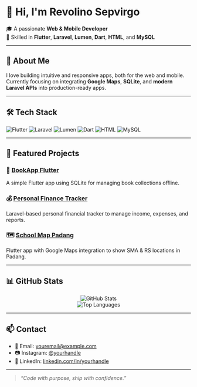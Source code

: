 # 👋 Hi, I'm Revolino Sepvirgo

🎓 A passionate **Web & Mobile Developer**  
🔧 Skilled in **Flutter**, **Laravel**, **Lumen**, **Dart**, **HTML**, and **MySQL**

---

## 🚀 About Me

I love building intuitive and responsive apps, both for the web and mobile.  
Currently focusing on integrating **Google Maps**, **SQLite**, and **modern Laravel APIs** into production-ready apps.

---

## 🛠️ Tech Stack

![Flutter](https://img.shields.io/badge/Flutter-02569B?style=for-the-badge&logo=flutter&logoColor=white)
![Laravel](https://img.shields.io/badge/Laravel-F55247?style=for-the-badge&logo=laravel&logoColor=white)
![Lumen](https://img.shields.io/badge/Lumen-E74430?style=for-the-badge&logo=laravel&logoColor=white)
![Dart](https://img.shields.io/badge/Dart-0175C2?style=for-the-badge&logo=dart&logoColor=white)
![HTML](https://img.shields.io/badge/HTML5-E34F26?style=for-the-badge&logo=html5&logoColor=white)
![MySQL](https://img.shields.io/badge/MySQL-4479A1?style=for-the-badge&logo=mysql&logoColor=white)

---

## 📂 Featured Projects

### 📱 [BookApp Flutter](https://github.com/RevolinoSepvirgo/bookapp)
A simple Flutter app using SQLite for managing book collections offline.

### 💰 [Personal Finance Tracker](https://github.com/RevolinoSepvirgo/finance-app)
Laravel-based personal financial tracker to manage income, expenses, and reports.

### 🗺️ [School Map Padang](https://github.com/RevolinoSepvirgo/maps-school)
Flutter app with Google Maps integration to show SMA & RS locations in Padang.

---

## 📊 GitHub Stats

<p align="center">
  <img src="https://github-readme-stats.vercel.app/api?username=RevolinoSepvirgo&show_icons=true&theme=tokyonight" alt="GitHub Stats" />
  <br>
  <img src="https://github-readme-stats.vercel.app/api/top-langs/?username=RevolinoSepvirgo&layout=compact&theme=tokyonight" alt="Top Languages" />
</p>

---

## 📫 Contact

- 📧 Email: [youremail@example.com](mailto:youremail@example.com)  
- 📷 Instagram: [@yourhandle](https://instagram.com/yourhandle)  
- 💼 LinkedIn: [linkedin.com/in/yourhandle](https://linkedin.com/in/yourhandle)

---

> _“Code with purpose, ship with confidence.”_

